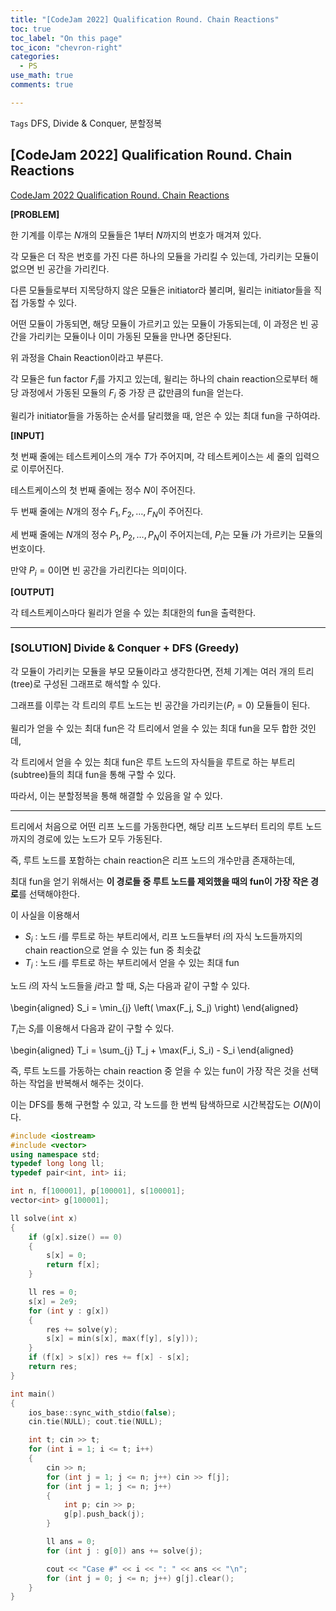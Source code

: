 ```yaml
---
title: "[CodeJam 2022] Qualification Round. Chain Reactions"
toc: true
toc_label: "On this page"
toc_icon: "chevron-right"
categories:
  - PS
use_math: true
comments: true

---
```


`Tags` DFS, Divide & Conquer, 분할정복

## [CodeJam 2022] Qualification Round. Chain Reactions

[CodeJam 2022 Qualification Round. Chain Reactions](https://codingcompetitions.withgoogle.com/codejam/round/0000000000876ff1/0000000000a45ef7)

**[PROBLEM]**

한 기계를 이루는 $N$개의 모듈들은 $1$부터 $N$까지의 번호가 매겨져 있다.

각 모듈은 더 작은 번호를 가진 다른 하나의 모듈을 가리킬 수 있는데, 가리키는 모듈이 없으면 빈 공간을 가리킨다.

다른 모듈들로부터 지목당하지 않은 모듈은 initiator라 불리며, 윌리는 initiator들을 직접 가동할 수 있다.

어떤 모듈이 가동되면, 해당 모듈이 가르키고 있는 모듈이 가동되는데, 이 과정은 빈 공간을 가리키는 모듈이나 이미 가동된 모듈을 만나면 중단된다.

위 과정을 Chain Reaction이라고 부른다.

각 모듈은 fun factor $F_i$를 가지고 있는데, 윌리는 하나의 chain reaction으로부터 해당 과정에서 가동된 모듈의 $F_i$ 중 가장 큰 값만큼의 fun을 얻는다.

윌리가 initiator들을 가동하는 순서를 달리했을 때, 얻은 수 있는 최대 fun을 구하여라.

**[INPUT]**

첫 번째 줄에는 테스트케이스의 개수 $T$가 주어지며, 각 테스트케이스는 세 줄의 입력으로 이루어진다.

테스트케이스의 첫 번째 줄에는 정수 $N$이 주어진다.

두 번째 줄에는 $N$개의 정수 $F_1, F_2, \dots, F_N$이 주어진다.

세 번째 줄에는 $N$개의 정수 $P_1, P_2, \dots, P_N$이 주어지는데, $P_i$는 모듈 $i$가 가르키는 모듈의 번호이다.

만약 $P_i = 0$이면 빈 공간을 가리킨다는 의미이다.

**[OUTPUT]**

각 테스트케이스마다 윌리가 얻을 수 있는 최대한의 fun을 출력한다.

---

### [SOLUTION] Divide & Conquer + DFS (Greedy)

각 모듈이 가리키는 모듈을 부모 모듈이라고 생각한다면, 전체 기계는 여러 개의 트리(tree)로 구성된 그래프로 해석할 수 있다.

그래프를 이루는 각 트리의 루트 노드는 빈 공간을 가리키는($P_i = 0$) 모듈들이 된다.

윌리가 얻을 수 있는 최대 fun은 각 트리에서 얻을 수 있는 최대 fun을 모두 합한 것인데,

각 트리에서 얻을 수 있는 최대 fun은 루트 노드의 자식들을 루트로 하는 부트리(subtree)들의 최대 fun을 통해 구할 수 있다.

따라서, 이는 분할정복을 통해 해결할 수 있음을 알 수 있다.

---

트리에서 처음으로 어떤 리프 노드를 가동한다면, 해당 리프 노드부터 트리의 루트 노드까지의 경로에 있는 노드가 모두 가동된다.

즉, 루트 노드를 포함하는 chain reaction은 리프 노드의 개수만큼 존재하는데,

최대 fun을 얻기 위해서는 **이 경로들 중 루트 노드를 제외했을 때의 fun이 가장 작은 경로**를 선택해야한다.

이 사실을 이용해서 

- $S_i$ : 노드 $i$를 루트로 하는 부트리에서, 리프 노드들부터 $i$의 자식 노드들까지의 chain reaction으로 얻을 수 있는 fun 중 최솟값
- $T_i$ : 노드 $i$를 루트로 하는 부트리에서 얻을 수 있는 최대 fun

노드 $i$의 자식 노드들을 $j$라고 할 때, $S_i$는 다음과 같이 구할 수 있다.

\begin{aligned}
S_i = \min_{j} \left( \max(F_j, S_j) \right)
\end{aligned}

$T_i$는 $S_i$를 이용해서 다음과 같이 구할 수 있다.

\begin{aligned}
T_i = \sum_{j} T_j + \max(F_i, S_i) - S_i
\end{aligned}

즉, 루트 노드를 가동하는 chain reaction 중 얻을 수 있는 fun이 가장 작은 것을 선택하는 작업을 반복해서 해주는 것이다.

이는 DFS를 통해 구현할 수 있고, 각 노드를 한 번씩 탐색하므로 시간복잡도는 $O(N)$이다.

```cpp
#include <iostream>
#include <vector>
using namespace std;
typedef long long ll;
typedef pair<int, int> ii;

int n, f[100001], p[100001], s[100001];
vector<int> g[100001];

ll solve(int x)
{
    if (g[x].size() == 0)
    {
        s[x] = 0;
        return f[x];
    }

    ll res = 0;
    s[x] = 2e9;
    for (int y : g[x])
    {
        res += solve(y);
        s[x] = min(s[x], max(f[y], s[y]));
    }
    if (f[x] > s[x]) res += f[x] - s[x];
    return res;
}

int main()
{
    ios_base::sync_with_stdio(false);
    cin.tie(NULL); cout.tie(NULL);

    int t; cin >> t;
    for (int i = 1; i <= t; i++)
    {
        cin >> n;
        for (int j = 1; j <= n; j++) cin >> f[j];
        for (int j = 1; j <= n; j++)
        {
            int p; cin >> p;
            g[p].push_back(j);
        }

        ll ans = 0;
        for (int j : g[0]) ans += solve(j);

        cout << "Case #" << i << ": " << ans << "\n";
        for (int j = 0; j <= n; j++) g[j].clear();
    }
}
```












